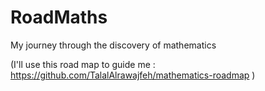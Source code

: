 # RoadMaths
My journey through the discovery of mathematics 

(I'll use this road map to guide me : https://github.com/TalalAlrawajfeh/mathematics-roadmap )
